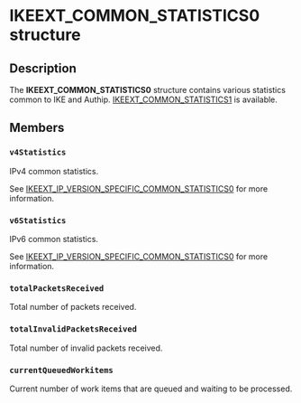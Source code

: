 # IKEEXT_COMMON_STATISTICS0 structure

## Description

The **IKEEXT_COMMON_STATISTICS0** structure contains various statistics common to IKE and Authip.
[IKEEXT_COMMON_STATISTICS1](https://learn.microsoft.com/windows/desktop/api/iketypes/ns-iketypes-ikeext_common_statistics1) is available.

## Members

### `v4Statistics`

IPv4 common statistics.

See [IKEEXT_IP_VERSION_SPECIFIC_COMMON_STATISTICS0](https://learn.microsoft.com/windows/win32/api/iketypes/ns-iketypes-ikeext_ip_version_specific_common_statistics0) for more information.

### `v6Statistics`

IPv6 common statistics.

See [IKEEXT_IP_VERSION_SPECIFIC_COMMON_STATISTICS0](https://learn.microsoft.com/windows/win32/api/iketypes/ns-iketypes-ikeext_ip_version_specific_common_statistics0) for more information.

### `totalPacketsReceived`

Total number of packets received.

### `totalInvalidPacketsReceived`

Total number of invalid packets received.

### `currentQueuedWorkitems`

Current number of work items that are queued and waiting to be processed.